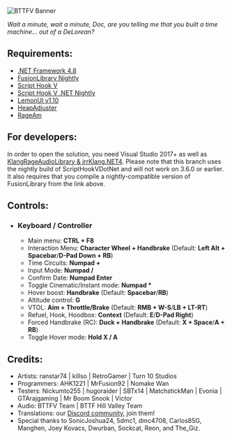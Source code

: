 ![BTTFV Banner](https://i.imgur.com/t4Qkym1.png)

*Wait a minute, wait a minute, Doc, are you telling me that you built a time machine... out of a DeLorean?*

## Requirements:
- [.NET Framework 4.8](https://dotnet.microsoft.com/en-us/download/dotnet-framework/thank-you/net48-web-installer)
- [FusionLibrary Nightly](https://github.com/nomakewan/FusionLibrary/tree/nightlyshvdn)
- [Script Hook V](https://www.dev-c.com/gtav/scripthookv/)
- [Script Hook V .NET Nightly](https://github.com/scripthookvdotnet/scripthookvdotnet/actions/workflows/build.yml)
- [LemonUI v1.10](https://github.com/justalemon/LemonUI)
- [HeapAdjuster](https://www.gta5-mods.com/tools/heapadjuster)
- [RageAm](https://github.com/ranstar74/rageAm)

## For developers:
In order to open the solution, you need Visual Studio 2017+ as well as [KlangRageAudioLibrary & irrKlang.NET4](https://github.com/bttfv/KlangRageAudioLibrary).
Please note that this branch uses the nightly build of ScriptHookVDotNet and will not work on 3.6.0 or earlier.
It also requires that you compile a nightly-compatible version of FusionLibrary from the link above.

## Controls:
- ### Keyboard **/** Controller
  - Main menu: **CTRL + F8**
  - Interaction Menu: **Character Wheel + Handbrake** (Default: **Left Alt + Spacebar**/**D-Pad Down + RB**)
  - Time Circuits: **Numpad +**
  - Input Mode: **Numpad /**
  - Confirm Date: **Numpad Enter**
  - Toggle Cinematic/Instant mode: **Numpad \***
  - Hover boost: **Handbrake** (Default: **Spacebar**/**RB**)
  - Altitude control: **G**
  - VTOL: **Aim + Throttle/Brake** (Default: **RMB + W-S**/**LB + LT-RT**)
  - Refuel, Hook, Hoodbox: **Context** (Default: **E**/**D-Pad Right**)
  - Forced Handbrake (RC): **Duck + Handbrake** (Default: **X + Space**/**A + RB**)
  - Toggle Hover mode: **Hold X / A**

## Credits:
- Artists: ranstar74 | killso | RetroGamer | Turn 10 Studios
- Programmers: AHK1221 | MrFusion92 | Nomake Wan
- Testers: Nickumto255 | hugoraider | SBTx14 | MatchstickMan | Evonia | GTArajgaming | Mr Boom Snook | Victor
- Audio: BTTFV Team | BTTF Hill Valley Team
- Translations: our [Discord community](https://discord.gg/rCae5uRtU3), join them!
- Special thanks to SonicJoshua24, 5dmc1, dmc4708, Carlos85G, Manghen, Joey Kovacs, Dwurban, Sockcat, Reon, and The_Giz.
